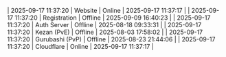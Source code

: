 | 2025-09-17 11:37:20 | Website | Online | 2025-09-17 11:37:17 |
| 2025-09-17 11:37:20 | Registration | Offline | 2025-09-09 16:40:23 |
| 2025-09-17 11:37:20 | Auth Server | Offline | 2025-08-18 09:33:31 |
| 2025-09-17 11:37:20 | Kezan (PvE) | Offline | 2025-08-03 17:58:02 |
| 2025-09-17 11:37:20 | Gurubashi (PvP) | Offline | 2025-08-23 21:44:06 |
| 2025-09-17 11:37:20 | Cloudflare | Online | 2025-09-17 11:37:17 |
